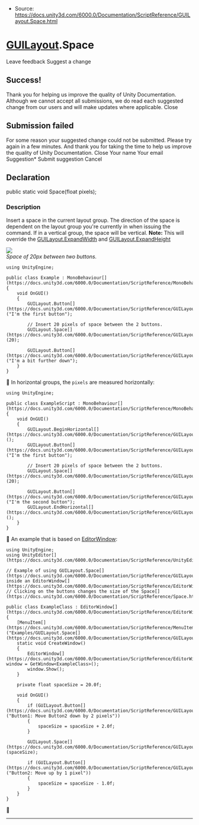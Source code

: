 * Source: https://docs.unity3d.com/6000.0/Documentation/ScriptReference/GUILayout.Space.html

#  [GUILayout](https://docs.unity3d.com/6000.0/Documentation/ScriptReference/GUILayout.html).Space
Leave feedback
Suggest a change
## Success!
Thank you for helping us improve the quality of Unity Documentation. Although we cannot accept all submissions, we do read each suggested change from our users and will make updates where applicable.
Close
## Submission failed
For some reason your suggested change could not be submitted. Please <a>try again</a> in a few minutes. And thank you for taking the time to help us improve the quality of Unity Documentation.
Close
Your name Your email Suggestion* Submit suggestion
Cancel
## Declaration
public static void Space(float pixels); 
### Description
Insert a space in the current layout group.
The direction of the space is dependent on the layout group you're currently in when issuing the command. If in a vertical group, the space will be vertical. **Note:** This will override the [GUILayout.ExpandWidth](https://docs.unity3d.com/6000.0/Documentation/ScriptReference/GUILayout.ExpandWidth.html) and [GUILayout.ExpandHeight](https://docs.unity3d.com/6000.0/Documentation/ScriptReference/GUILayout.ExpandHeight.html)  
  
![](https://docs.unity3d.com/6000.0/Documentation/StaticFiles/ScriptRefImages/GUILayoutSpace.png)  
_Space of 20px between two buttons._
```
using UnityEngine;  
  
public class Example : MonoBehaviour[](https://docs.unity3d.com/6000.0/Documentation/ScriptReference/MonoBehaviour.html)
{
    void OnGUI()
    {
        GUILayout.Button[](https://docs.unity3d.com/6000.0/Documentation/ScriptReference/GUILayout.Button.html)("I'm the first button");  
  
        // Insert 20 pixels of space between the 2 buttons.
        GUILayout.Space[](https://docs.unity3d.com/6000.0/Documentation/ScriptReference/GUILayout.Space.html)(20);  
  
        GUILayout.Button[](https://docs.unity3d.com/6000.0/Documentation/ScriptReference/GUILayout.Button.html)("I'm a bit further down");
    }
}

```

In horizontal groups, the `pixels` are measured horizontally:
```
using UnityEngine;  
  
public class ExampleScript : MonoBehaviour[](https://docs.unity3d.com/6000.0/Documentation/ScriptReference/MonoBehaviour.html)
{
    void OnGUI()
    {
        GUILayout.BeginHorizontal[](https://docs.unity3d.com/6000.0/Documentation/ScriptReference/GUILayout.BeginHorizontal.html)();
        GUILayout.Button[](https://docs.unity3d.com/6000.0/Documentation/ScriptReference/GUILayout.Button.html)("I'm the first button");  
  
        // Insert 20 pixels of space between the 2 buttons.
        GUILayout.Space[](https://docs.unity3d.com/6000.0/Documentation/ScriptReference/GUILayout.Space.html)(20);  
  
        GUILayout.Button[](https://docs.unity3d.com/6000.0/Documentation/ScriptReference/GUILayout.Button.html)("I'm the second button");
        GUILayout.EndHorizontal[](https://docs.unity3d.com/6000.0/Documentation/ScriptReference/GUILayout.EndHorizontal.html)();
    }
}

```

An example that is based on [EditorWindow](https://docs.unity3d.com/6000.0/Documentation/ScriptReference/EditorWindow.html):
```
using UnityEngine;
using UnityEditor[](https://docs.unity3d.com/6000.0/Documentation/ScriptReference/UnityEditor.html);  
  
// Example of using GUILayout.Space[](https://docs.unity3d.com/6000.0/Documentation/ScriptReference/GUILayout.Space.html) inside an EditorWindow[](https://docs.unity3d.com/6000.0/Documentation/ScriptReference/EditorWindow.html).
// Clicking on the buttons changes the size of the Space[](https://docs.unity3d.com/6000.0/Documentation/ScriptReference/Space.html).  
  
public class ExampleClass : EditorWindow[](https://docs.unity3d.com/6000.0/Documentation/ScriptReference/EditorWindow.html)
{
    [MenuItem[](https://docs.unity3d.com/6000.0/Documentation/ScriptReference/MenuItem.html)("Examples/GUILayout.Space[](https://docs.unity3d.com/6000.0/Documentation/ScriptReference/GUILayout.Space.html)")]
    static void CreateWindow()
    {
        EditorWindow[](https://docs.unity3d.com/6000.0/Documentation/ScriptReference/EditorWindow.html) window = GetWindow<ExampleClass>();
        window.Show();
    }  
  
    private float spaceSize = 20.0f;  
  
    void OnGUI()
    {
        if (GUILayout.Button[](https://docs.unity3d.com/6000.0/Documentation/ScriptReference/GUILayout.Button.html)("Button1: Move Button2 down by 2 pixels"))
        {
            spaceSize = spaceSize + 2.0f;
        }  
  
        GUILayout.Space[](https://docs.unity3d.com/6000.0/Documentation/ScriptReference/GUILayout.Space.html)(spaceSize);  
  
        if (GUILayout.Button[](https://docs.unity3d.com/6000.0/Documentation/ScriptReference/GUILayout.Button.html)("Button2: Move up by 1 pixel"))
        {
            spaceSize = spaceSize - 1.0f;
        }
    }
}

```

* * *
